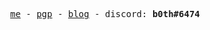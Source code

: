 <p align="center">
  <samp>
    <a href="https://theobori.vercel.app">me</a> -
    <a href="https://theobori.vercel.app/pgp">pgp</a> -
    <a href="https://theobori.vercel.app/posts">blog</a> -
    discord: <b>b0th#6474</b>
  </samp>
</p>
